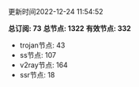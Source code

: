 更新时间2022-12-24 11:54:52

**总订阅: 73**
**总节点: 1322**
**有效节点: 332**
- trojan节点: 43
- ss节点: 107
- v2ray节点: 164
- ssr节点: 18

